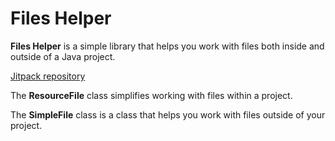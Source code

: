 # Files Helper
__Files Helper__ is a simple library that helps you work with files both inside and outside of a Java project.

[Jitpack repository](https://jitpack.io/#realSeppo/FilesHelper)

The __ResourceFile__ class simplifies working with files within a project.

The __SimpleFile__ class is a class that helps you work with files outside of your project.
